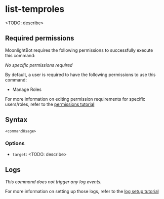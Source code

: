 # list-temproles

<TODO: describe>

## Required permissions

MoonlightBot requires the following permissions to successfully execute this command:

*No specific permissions required*

By default, a user is required to have the following permissions to use this command:

* Manage Roles

For more information on editing permission requirements for specific users/roles, refer to the [permissions tutorial](<linkToPermissionsTutorial>)

## Syntax

```text
<commandUsage>
```

### Options

* `target`: <TODO: describe>

## Logs

*This command does not trigger any log events.*

For more information on setting up those logs, refer to the [log setup tutorial](<linkToLogTutorial>)